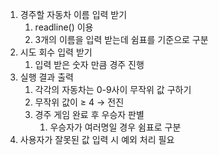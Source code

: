 1. 경주할 자동차 이름 입력 받기
    1. readline() 이용
    2. 3개의 이름을 입력 받는데 쉼표를 기준으로 구분
2. 시도 회수 입력 받기
    1. 입력 받은 숫자 만큼 경주 진행
3. 실행 결과 출력
    1. 각각의 자동차는 0-9사이 무작위 값 구하기
    2. 무작위 값이 ≥ 4 → 전진
    3. 경주 게임 완료 후 우승자 판별
        1. 우승자가 여러명일 경우 쉼표로 구분
4. 사용자가 잘못된 값 입력 시 예외 처리 필요